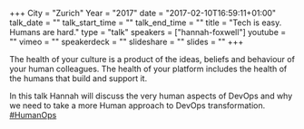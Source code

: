 +++
City = "Zurich"
Year = "2017"
date = "2017-02-10T16:59:11+01:00"
talk_date = ""
talk_start_time = ""
talk_end_time = ""
title = "Tech is easy. Humans are hard."
type = "talk"
speakers = ["hannah-foxwell"]
youtube = ""
vimeo = ""
speakerdeck = ""
slideshare = ""
slides = ""
+++
<p>The health of your culture is a product of the ideas, beliefs and behaviour of your human colleagues. The health of your platform includes the health of the humans that build and support it.</p>
<p>In this talk Hannah will discuss the very human aspects of DevOps and why we need to take a more Human approach to DevOps transformation. <a href="https://twitter.com/humanops">#HumanOps</a></p>
